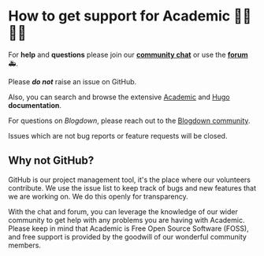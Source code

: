 # How to get support for Academic 👨‍💬👩‍💬

For **help** and **questions** please join our **[community chat](https://spectrum.chat/academic)** or use the **[forum](https://discourse.gohugo.io/c/themes)** 🚑.

Please **_do not_** raise an issue on GitHub.

Also, you can search and browse the extensive [Academic](/academic/docs/) and [Hugo](https://gohugo.io/documentation/) **documentation**.

For questions on _Blogdown_, please reach out to the [Blogdown community](https://github.com/rstudio/blogdown).

Issues which are not bug reports or feature requests will be closed.

## Why not GitHub?

GitHub is our project management tool, it's the place where our volunteers contribute. We use the issue list to keep track of bugs and new features that we are working on. We do this openly for transparency.

With the chat and forum, you can leverage the knowledge of our wider community to get help with any problems you are having with Academic. Please keep in mind that Academic is Free Open Source Software (FOSS), and free support is provided by the goodwill of our wonderful community members.
